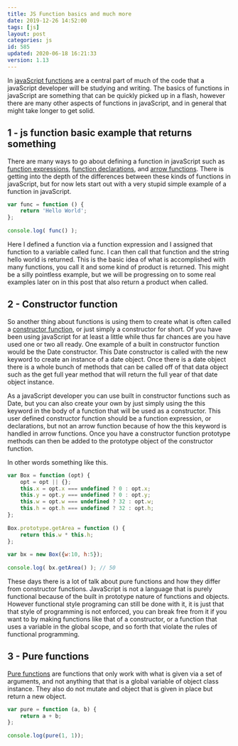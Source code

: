 ```yaml
---
title: JS Function basics and much more
date: 2019-12-26 14:52:00
tags: [js]
layout: post
categories: js
id: 585
updated: 2020-06-18 16:21:33
version: 1.13
---
```


In [javaScript functions](https://developer.mozilla.org/en-US/docs/Web/JavaScript/Reference/Functions) are a central part of much of the code that a javaScript developer will be studying and writing. The basics of functions in javaScript are something that can be quickly picked up in a flash, however there are many other aspects of functions in javaScript, and in general that might take longer to get solid.

<!-- more -->

## 1 - js function basic example that returns something

There are many ways to go about defining a function in javaScript such as [function expressions](/2019/01/27/js-function-expression/), [function declarations](/2019/04/11/js-function-declaration/), and [arrow functions](/2019/02/17/js-arrow-functions/). There is getting into the depth of the differences between these kinds of functions in javaScript, but for now lets start out with a very stupid simple example of a function in javaScript.

```js
var func = function () {
    return 'Hello World';
};
 
console.log( func() );
```

Here I defined a function via a function expression and I assigned that function to a variable called func. I can then call that function and the string hello world is returned. This is the basic idea of what is accomplished with many functions, you call it and some kind of product is returned. This might be a silly pointless example, but we will be progressing on to some real examples later on in this post that also return a product when called.

## 2 - Constructor function

So another thing about functions is using them to create what is often called a [constructor function](/2019/02/27/js-javascript-constructor/), or just simply a constructor for short. Of you have been using javaScript for at least a little while thus far chances are you have used one or two all ready. One example of a built in constructor function would be the Date constructor. This Date constructor is called with the new keyword to create an instance of a date object. Once there is a date object there is a whole bunch of methods that can be called off of that data object such as the get full year method that will return the full year of that date object instance.

As a javaScript developer you can use built in constructor functions such as Date, but you can also create your own by just simply using the this keyword in the body of a function that will be used as a constructor. This user defined constructor function should be a function expression, or declarations, but not an arrow function because of how the this keyword is handled in arrow functions. Once you have a constructor function prototype methods can then be added to the prototype object of the constructor function.

In other words something like this.

```js
var Box = function (opt) {
    opt = opt || {};
    this.x = opt.x === undefined ? 0 : opt.x;
    this.y = opt.y === undefined ? 0 : opt.y;
    this.w = opt.w === undefined ? 32 : opt.w;
    this.h = opt.h === undefined ? 32 : opt.h;
};
 
Box.prototype.getArea = function () {
    return this.w * this.h;
};
 
var bx = new Box({w:10, h:5});
 
console.log( bx.getArea() ); // 50
```

These days there is a lot of talk about pure functions and how they differ from constructor functions. JavaScript is not a language that is purely functional because of the built in prototype nature of functions and objects. However functional style programing can still be done with it, it is just that that style of programming is not enforced, you can break free from it if you want to by making functions like that of a constructor, or a function that uses a variable in the global scope, and so forth that violate the rules of functional programming.

## 3 - Pure functions

[Pure functions](/2020/06/18/js-function-pure/) are functions that only work with what is given via a set of arguments, and not anything that that is a global variable of object class instance. They also do not mutate and object that is given in place but return a new object.

```js
var pure = function (a, b) {
    return a + b;
};
 
console.log(pure(1, 1));
```